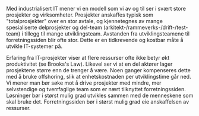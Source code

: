 Med industrialisert IT mener vi en modell som vi av og til ser i svært store prosjekter og virksomheter. Prosjekter anskaffes typisk som "totalprosjekter" over en stor avtale, og kjennetegnes av mange spesialiserte delprosjekter og del-team (arkitekt-/rammeverks-/drift-/test-team) i tillegg til mange utviklingsteam. Avstanden fra utviklingsteamene til forretningssiden blir ofte stor. Dette er en tidkrevende og kostbar måte å utvikle IT-systemer på.

Erfaring fra IT-prosjekter viser at flere ressurser ofte ikke betyr økt produktivitet (se Brooks's Law). Likevel ser vi at en del aktører lager prosjektene større enn de trenger å være. Noen ganger kompenseres dette med å bruke offshoring, slik at enhetskostnaden per utviklingstime går ned. Vi mener man bør søke mot å drive prosjekter med mindre, mer selvstendige og tverrfaglige team som er nært tilknyttet forretningssiden. Løsninger bør i størst mulig grad utvikles sammen med de menneskene som skal bruke det. Forretningssiden bør i størst mulig grad eie anskaffelsen av ressurser.